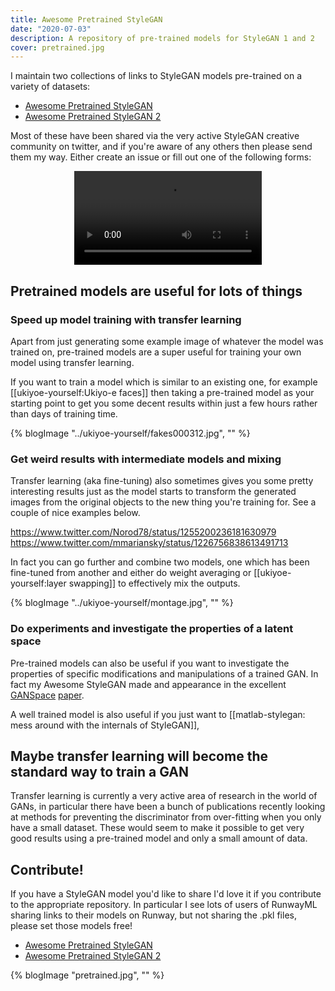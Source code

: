 ```yaml
---
title: Awesome Pretrained StyleGAN
date: "2020-07-03"
description: A repository of pre-trained models for StyleGAN 1 and 2
cover: pretrained.jpg
---
```


I maintain two collections of links to StyleGAN models pre-trained on a variety of datasets:

- [Awesome Pretrained StyleGAN](https://github.com/justinpinkney/awesome-pretrained-stylegan)
- [Awesome Pretrained StyleGAN 2](https://github.com/justinpinkney/awesome-pretrained-stylegan2)

Most of these have been shared via the very active StyleGAN creative community on twitter, and if you're aware of any others then please send them my way. Either create an issue or fill out one of the following forms:

<p align="center">
<video controls src="tiled.mp4" loop="true"></video>
</p>


## Pretrained models are useful for lots of things

### Speed up model training with transfer learning

Apart from just generating some example image of whatever the model was trained on, pre-trained models are a super useful for training your own model using transfer learning.

If you want to train a model which is similar to an existing one, for example [[ukiyoe-yourself:Ukiyo-e faces]] then taking a pre-trained model as your starting point to get you some decent results within just a few hours rather than days of training time.

{% blogImage "../ukiyoe-yourself/fakes000312.jpg", "" %}

### Get weird results with intermediate models and mixing

Transfer learning (aka fine-tuning) also sometimes gives you some pretty interesting results just as the model starts to transform the generated images from the original objects to the new thing you're training for. See a couple of nice examples below.

https://www.twitter.com/Norod78/status/1255200236181630979
https://www.twitter.com/mmariansky/status/1226756838613491713

In fact you can go further and combine two models, one which has been fine-tuned from another and either do weight averaging or [[ukiyoe-yourself:layer swapping]] to effectively mix the outputs.

{% blogImage "../ukiyoe-yourself/montage.jpg", "" %}

### Do experiments and investigate the properties of a latent space

Pre-trained models can also be useful if you want to investigate the properties of specific modifications and manipulations of a trained GAN. In fact my Awesome StyleGAN made and appearance in the excellent [GANSpace](https://github.com/harskish/ganspace) [paper](https://arxiv.org/abs/2004.02546).

A well trained model is also useful if you just want to [[matlab-stylegan:  mess around with the internals of StyleGAN]],

## Maybe transfer learning will become the standard way to train a GAN

Transfer learning is currently a very active area of research in the world of GANs, in particular there have been a bunch of publications recently looking at methods for preventing the discriminator from over-fitting when you only have a small dataset. These would seem to make it possible to get very good results using a pre-trained model and only a small amount of data.

## Contribute!

If you have a StyleGAN model you'd like to share I'd love it if you contribute to the appropriate repository. In particular I see lots of users of RunwayML sharing links to their models on Runway, but not sharing the .pkl files, please set those models free!

- [Awesome Pretrained StyleGAN](https://github.com/justinpinkney/awesome-pretrained-stylegan)
- [Awesome Pretrained StyleGAN 2](https://github.com/justinpinkney/awesome-pretrained-stylegan2)

{% blogImage "pretrained.jpg", "" %}